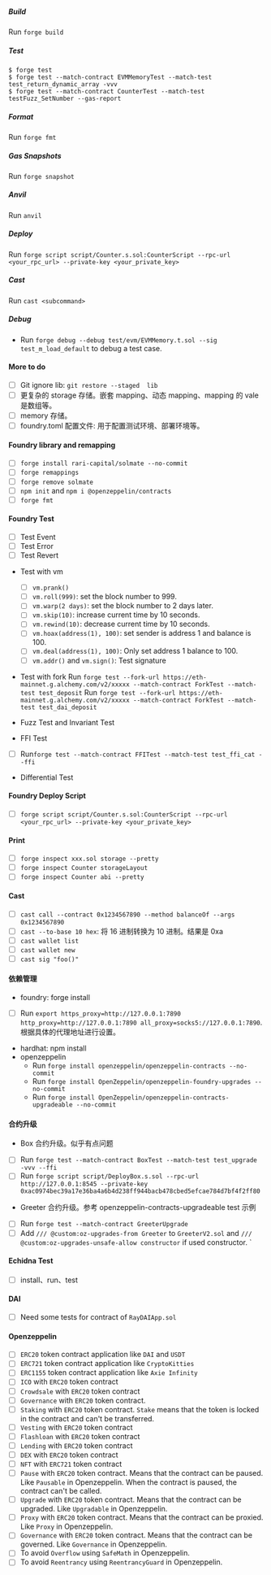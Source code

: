 ##### Build

Run `forge build`

##### Test

```shell
$ forge test
$ forge test --match-contract EVMMemoryTest --match-test test_return_dynamic_array -vvv
$ forge test --match-contract CounterTest --match-test testFuzz_SetNumber --gas-report
```

##### Format

Run `forge fmt`

##### Gas Snapshots

Run `forge snapshot`

##### Anvil

Run `anvil`

##### Deploy

Run `forge script script/Counter.s.sol:CounterScript --rpc-url <your_rpc_url> --private-key <your_private_key>`

##### Cast

Run `cast <subcommand>`

##### Debug

- Run `forge debug --debug test/evm/EVMMemory.t.sol --sig test_m_load_default` to debug a test case.

#### More to do

- [ ] Git ignore lib: `git restore --staged  lib`
- [ ] 更复杂的 storage 存储。嵌套 mapping、动态 mapping、mapping 的 vale 是数组等。
- [ ] memory 存储。
- [ ] foundry.toml 配置文件: 用于配置测试环境、部署环境等。

#### Foundry library and remapping

- [ ] `forge install rari-capital/solmate --no-commit`
- [ ] `forge remappings`
- [ ] `forge remove solmate`
- [ ] `npm init` and `npm i @openzeppelin/contracts`
- [ ] `forge fmt`

#### Foundry Test

- [ ] Test Event
- [ ] Test Error
- [ ] Test Revert

* Test with vm
  - [ ] `vm.prank()`
  - [ ] `vm.roll(999)`: set the block number to 999.
  - [ ] `vm.warp(2 days)`: set the block number to 2 days later.
  - [ ] `vm.skip(10)`: increase current time by 10 seconds.
  - [ ] `vm.rewind(10)`: decrease current time by 10 seconds.
  - [ ] `vm.hoax(address(1), 100)`: set sender is address 1 and balance is 100.
  - [ ] `vm.deal(address(1), 100)`: Only set address 1 balance to 100.
  - [ ] `vm.addr()` and `vm.sign()`: Test signature
* Test with fork
  Run `forge test --fork-url https://eth-mainnet.g.alchemy.com/v2/xxxxx --match-contract ForkTest --match-test test_deposit`
  Run `forge test --fork-url https://eth-mainnet.g.alchemy.com/v2/xxxxx --match-contract ForkTest --match-test test_dai_deposit`

* Fuzz Test and Invariant Test
* FFI Test

- [ ] Run`forge test --match-contract FFITest --match-test test_ffi_cat --ffi`

* Differential Test

#### Foundry Deploy Script

- [ ] `forge script script/Counter.s.sol:CounterScript --rpc-url <your_rpc_url> --private-key <your_private_key>`

#### Print

- [ ] `forge inspect xxx.sol storage --pretty`
- [ ] `forge inspect Counter storageLayout`
- [ ] `forge inspect Counter abi --pretty`

#### Cast

- [ ] `cast call --contract 0x1234567890 --method balanceOf --args 0x1234567890`
- [ ] `cast --to-base 10 hex`: 将 16 进制转换为 10 进制。结果是 0xa
- [ ] `cast wallet list`
- [ ] `cast wallet new`
- [ ] `cast sig "foo()"`

#### 依赖管理

- foundry: forge install

* [ ] Run `export https_proxy=http://127.0.0.1:7890 http_proxy=http://127.0.0.1:7890 all_proxy=socks5://127.0.0.1:7890`. 根据具体的代理地址进行设置。

- hardhat: npm install
- openzeppelin
  - Run `forge install openzeppelin/openzeppelin-contracts --no-commit`
  - Run `forge install OpenZeppelin/openzeppelin-foundry-upgrades --no-commit`
  - Run `forge install OpenZeppelin/openzeppelin-contracts-upgradeable --no-commit`

#### 合约升级

- Box 合约升级。似乎有点问题

* [ ] Run `forge test --match-contract BoxTest --match-test test_upgrade -vvv --ffi`
* [ ] Run `forge script script/DeployBox.s.sol --rpc-url http://127.0.0.1:8545 --private-key 0xac0974bec39a17e36ba4a6b4d238ff944bacb478cbed5efcae784d7bf4f2ff80`

- Greeter 合约升级。参考 openzeppelin-contracts-upgradeable test 示例

* [ ] Run `forge test --match-contract GreeterUpgrade`
* [ ] Add `/// @custom:oz-upgrades-from Greeter` to `GreeterV2.sol` and `/// @custom:oz-upgrades-unsafe-allow constructor` if used constructor. `

#### Echidna Test

- [ ] install、run、test

#### DAI

- [ ] Need some tests for contract of `RayDAIApp.sol`

#### Openzeppelin

- [ ] `ERC20` token contract application like `DAI` and `USDT`
- [ ] `ERC721` token contract application like `CryptoKitties`
- [ ] `ERC1155` token contract application like `Axie Infinity`
- [ ] `ICO` with `ERC20` token contract
- [ ] `Crowdsale` with `ERC20` token contract
- [ ] `Governance` with `ERC20` token contract.
- [ ] `Staking` with `ERC20` token contract. `Stake` means that the token is locked in the contract and can't be transferred.
- [ ] `Vesting` with `ERC20` token contract
- [ ] `Flashloan` with `ERC20` token contract
- [ ] `Lending` with `ERC20` token contract
- [ ] `DEX` with `ERC20` token contract
- [ ] `NFT` with `ERC721` token contract
- [ ] `Pause` with `ERC20` token contract. Means that the contract can be paused. Like `Pausable` in Openzeppelin. When the contract is paused, the contract can't be called.
- [ ] `Upgrade` with `ERC20` token contract. Means that the contract can be upgraded. Like `Upgradable` in Openzeppelin.
- [ ] `Proxy` with `ERC20` token contract. Means that the contract can be proxied. Like `Proxy` in Openzeppelin.
- [ ] `Governance` with `ERC20` token contract. Means that the contract can be governed. Like `Governance` in Openzeppelin.
- [ ] To avoid `Overflow` using `SafeMath` in Openzeppelin.
- [ ] To avoid `Reentrancy` using `ReentrancyGuard` in Openzeppelin.
